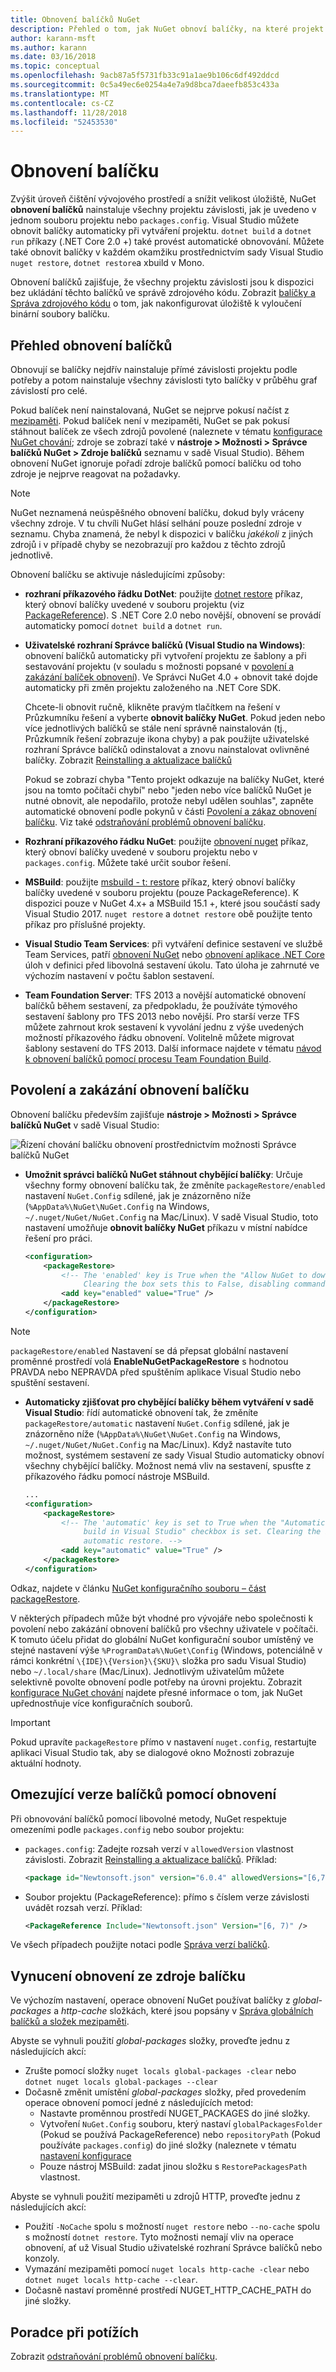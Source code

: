 ```yaml
---
title: Obnovení balíčků NuGet
description: Přehled o tom, jak NuGet obnoví balíčky, na které projekt závisí, včetně postup zakázání obnovení a omezení verze.
author: karann-msft
ms.author: karann
ms.date: 03/16/2018
ms.topic: conceptual
ms.openlocfilehash: 9acb87a5f5731fb33c91a1ae9b106c6df492ddcd
ms.sourcegitcommit: 0c5a49ec6e0254a4e7a9d8bca7daeefb853c433a
ms.translationtype: MT
ms.contentlocale: cs-CZ
ms.lasthandoff: 11/28/2018
ms.locfileid: "52453530"
---
```

# <a name="package-restore"></a>Obnovení balíčku

Zvýšit úroveň čištění vývojového prostředí a snížit velikost úložiště, NuGet **obnovení balíčků** nainstaluje všechny projektu závislosti, jak je uvedeno v jednom souboru projektu nebo `packages.config`. Visual Studio můžete obnovit balíčky automaticky při vytváření projektu. `dotnet build` a `dotnet run` příkazy (.NET Core 2.0 +) také provést automatické obnovování. Můžete také obnovit balíčky v každém okamžiku prostřednictvím sady Visual Studio `nuget restore`, `dotnet restore`a xbuild v Mono.

Obnovení balíčků zajišťuje, že všechny projektu závislosti jsou k dispozici bez ukládání těchto balíčků ve správě zdrojového kódu. Zobrazit [balíčky a Správa zdrojového kódu](../consume-packages/packages-and-source-control.md) o tom, jak nakonfigurovat úložiště k vyloučení binární soubory balíčku.

## <a name="package-restore-overview"></a>Přehled obnovení balíčků

Obnovují se balíčky nejdřív nainstaluje přímé závislosti projektu podle potřeby a potom nainstaluje všechny závislosti tyto balíčky v průběhu graf závislostí pro celé.

Pokud balíček není nainstalovaná, NuGet se nejprve pokusí načíst z [mezipaměti](../consume-packages/managing-the-global-packages-and-cache-folders.md). Pokud balíček není v mezipaměti, NuGet se pak pokusí stáhnout balíček ze všech zdrojů povolené (naleznete v tématu [konfigurace NuGet chování](Configuring-NuGet-Behavior.md); zdroje se zobrazí také v **nástroje > Možnosti > Správce balíčků NuGet > Zdroje balíčků** seznamu v sadě Visual Studio). Během obnovení NuGet ignoruje pořadí zdroje balíčků pomocí balíčku od toho zdroje je nejprve reagovat na požadavky.

> [!Note]
> NuGet neznamená neúspěšného obnovení balíčku, dokud byly vráceny všechny zdroje. V tu chvíli NuGet hlásí selhání pouze poslední zdroje v seznamu. Chyba znamená, že nebyl k dispozici v balíčku *jakékoli* z jiných zdrojů i v případě chyby se nezobrazují pro každou z těchto zdrojů jednotlivě.

Obnovení balíčku se aktivuje následujícími způsoby:

- **rozhraní příkazového řádku DotNet**: použijte [dotnet restore](/dotnet/core/tools/dotnet-restore?tabs=netcore2x) příkaz, který obnoví balíčky uvedené v souboru projektu (viz [PackageReference](../consume-packages/package-references-in-project-files.md)). S .NET Core 2.0 nebo novější, obnovení se provádí automaticky pomocí `dotnet build` a `dotnet run`.

- **Uživatelské rozhraní Správce balíčků (Visual Studio na Windows)**: obnovení balíčků automaticky při vytvoření projektu ze šablony a při sestavování projektu (v souladu s možnosti popsané v [povolení a zakázání balíček obnovení](#enabling-and-disabling-package-restore)). Ve Správci NuGet 4.0 + obnovit také dojde automaticky při změn projektu založeného na .NET Core SDK.

    Chcete-li obnovit ručně, klikněte pravým tlačítkem na řešení v Průzkumníku řešení a vyberte **obnovit balíčky NuGet**. Pokud jeden nebo více jednotlivých balíčků se stále není správně nainstalován (tj., Průzkumník řešení zobrazuje ikona chyby) a pak použijte uživatelské rozhraní Správce balíčků odinstalovat a znovu nainstalovat ovlivněné balíčky. Zobrazit [Reinstalling a aktualizace balíčků](../consume-packages/reinstalling-and-updating-packages.md)

    Pokud se zobrazí chyba "Tento projekt odkazuje na balíčky NuGet, které jsou na tomto počítači chybí" nebo "jeden nebo více balíčků NuGet je nutné obnovit, ale nepodařilo, protože nebyl udělen souhlas", zapněte automatické obnovení podle pokynů v části [Povolení a zákaz obnovení balíčku](#enabling-and-disabling-package-restore). Viz také [odstraňování problémů obnovení balíčku](Package-restore-troubleshooting.md).

- **Rozhraní příkazového řádku NuGet**: použijte [obnovení nuget](../tools/cli-ref-restore.md) příkaz, který obnoví balíčky uvedené v souboru projektu nebo v `packages.config`. Můžete také určit soubor řešení.

- **MSBuild**: použijte [msbuild - t: restore](../reference/msbuild-targets.md#restore-target) příkaz, který obnoví balíčky balíčky uvedené v souboru projektu (pouze PackageReference). K dispozici pouze v NuGet 4.x+ a MSBuild 15.1 +, které jsou součástí sady Visual Studio 2017. `nuget restore` a `dotnet restore` obě použijte tento příkaz pro příslušné projekty.

- **Visual Studio Team Services**: při vytváření definice sestavení ve službě Team Services, patří [obnovení NuGet](/vsts/build-release/tasks/package/nuget#restore-nuget-packages) nebo [obnovení aplikace .NET Core](/vsts/build-release/tasks/build/dotnet-core#restore-nuget-packages) úloh v definici před libovolná sestavení úkolu. Tato úloha je zahrnuté ve výchozím nastavení v počtu šablon sestavení.

- **Team Foundation Server**: TFS 2013 a novější automatické obnovení balíčků během sestavení, za předpokladu, že používáte týmového sestavení šablony pro TFS 2013 nebo novější. Pro starší verze TFS můžete zahrnout krok sestavení k vyvolání jednu z výše uvedených možností příkazového řádku obnovení. Volitelně můžete migrovat šablony sestavení do TFS 2013. Další informace najdete v tématu [návod k obnovení balíčků pomocí procesu Team Foundation Build](../consume-packages/team-foundation-build.md).

## <a name="enabling-and-disabling-package-restore"></a>Povolení a zakázání obnovení balíčku

Obnovení balíčku především zajišťuje **nástroje > Možnosti > Správce balíčků NuGet** v sadě Visual Studio:

![Řízení chování balíčku obnovení prostřednictvím možnosti Správce balíčků NuGet](media/Restore-01-AutoRestoreOptions.png)

- **Umožnit správci balíčků NuGet stáhnout chybějící balíčky**: Určuje všechny formy obnovení balíčku tak, že změníte `packageRestore/enabled` nastavení `NuGet.Config` sdílené, jak je znázorněno níže (`%AppData%\NuGet\NuGet.Config` na Windows, `~/.nuget/NuGet/NuGet.Config` na Mac/Linux). V sadě Visual Studio, toto nastavení umožňuje **obnovit balíčky NuGet** příkazu v místní nabídce řešení pro práci.

    ```xml
    <configuration>
        <packageRestore>
            <!-- The 'enabled' key is True when the "Allow NuGet to download missing packages" checkbox is set.
                 Clearing the box sets this to False, disabling command-line, automatic, and MSBuild-Integrated restore. -->
            <add key="enabled" value="True" />
        </packageRestore>
    </configuration>
    ```

> [!Note]
>  `packageRestore/enabled` Nastavení se dá přepsat globální nastavení proměnné prostředí volá **EnableNuGetPackageRestore** s hodnotou PRAVDA nebo NEPRAVDA před spuštěním aplikace Visual Studio nebo spuštění sestavení.

- **Automaticky zjišťovat pro chybějící balíčky během vytváření v sadě Visual Studio**: řídí automatické obnovení tak, že změníte `packageRestore/automatic` nastavení `NuGet.Config` sdílené, jak je znázorněno níže (`%AppData%\NuGet\NuGet.Config` na Windows, `~/.nuget/NuGet/NuGet.Config` na Mac/Linux). Když nastavíte tuto možnost, systémem sestavení ze sady Visual Studio automaticky obnoví všechny chybějící balíčky. Možnost nemá vliv na sestavení, spusťte z příkazového řádku pomocí nástroje MSBuild.

    ```xml
    ...
    <configuration>
        <packageRestore>
            <!-- The 'automatic' key is set to True when the "Automatically check for missing packages during
                 build in Visual Studio" checkbox is set. Clearing the box sets this to False and disables
                 automatic restore. -->
            <add key="automatic" value="True" />
        </packageRestore>
    </configuration>
    ```

Odkaz, najdete v článku [NuGet konfiguračního souboru – část packageRestore](../reference/nuget-config-file.md#packagerestore-section).

V některých případech může být vhodné pro vývojáře nebo společnosti k povolení nebo zakázání obnovení balíčků pro všechny uživatele v počítači. K tomuto účelu přidat do globální NuGet konfigurační soubor umístěný ve stejné nastavení výše `%ProgramData%\NuGet\Config` (Windows, potenciálně v rámci konkrétní `\{IDE}\{Version}\{SKU}\` složka pro sadu Visual Studio) nebo `~/.local/share` (Mac/Linux). Jednotlivým uživatelům můžete selektivně povolte obnovení podle potřeby na úrovni projektu. Zobrazit [konfigurace NuGet chování](../consume-packages/configuring-nuget-behavior.md#how-settings-are-applied) najdete přesné informace o tom, jak NuGet upřednostňuje více konfiguračních souborů.

> [!Important]
> Pokud upravíte `packageRestore` přímo v nastavení `nuget.config`, restartujte aplikaci Visual Studio tak, aby se dialogové okno Možnosti zobrazuje aktuální hodnoty.

## <a name="constraining-package-versions-with-restore"></a>Omezující verze balíčků pomocí obnovení

Při obnovování balíčků pomocí libovolné metody, NuGet respektuje omezeními podle `packages.config` nebo soubor projektu:

- `packages.config`: Zadejte rozsah verzí v `allowedVersion` vlastnost závislosti. Zobrazit [Reinstalling a aktualizace balíčků](../consume-packages/reinstalling-and-updating-packages.md#constraining-upgrade-versions). Příklad:

    ```xml
    <package id="Newtonsoft.json" version="6.0.4" allowedVersions="[6,7)" />
    ```

- Soubor projektu (PackageReference): přímo s číslem verze závislosti uvádět rozsah verzí. Příklad:

    ```xml
    <PackageReference Include="Newtonsoft.json" Version="[6, 7)" />
    ```

Ve všech případech použijte notaci podle [Správa verzí balíčků](../reference/package-versioning.md).

## <a name="forcing-restore-from-package-sources"></a>Vynucení obnovení ze zdroje balíčku

Ve výchozím nastavení, operace obnovení NuGet používat balíčky z *global-packages* a *http-cache* složkách, které jsou popsány v [Správa globálních balíčků a složek mezipaměti](managing-the-global-packages-and-cache-folders.md).

Abyste se vyhnuli použití *global-packages* složky, proveďte jednu z následujících akcí:

- Zrušte pomocí složky `nuget locals global-packages -clear` nebo `dotnet nuget locals global-packages --clear`
- Dočasně změnit umístění *global-packages* složky, před provedením operace obnovení pomocí jedné z následujících metod:
  - Nastavte proměnnou prostředí NUGET_PACKAGES do jiné složky.
  - Vytvoření `NuGet.Config` souboru, který nastaví `globalPackagesFolder` (Pokud se používá PackageReference) nebo `repositoryPath` (Pokud používáte `packages.config`) do jiné složky (naleznete v tématu [nastavení konfigurace](../reference/nuget-config-file.md#config-section)
  - Pouze nástroj MSBuild: zadat jinou složku s `RestorePackagesPath` vlastnost.

Abyste se vyhnuli použití mezipaměti u zdrojů HTTP, proveďte jednu z následujících akcí:

- Použití `-NoCache` spolu s možností `nuget restore` nebo `--no-cache` spolu s možností `dotnet restore`. Tyto možnosti nemají vliv na operace obnovení, ať už Visual Studio uživatelské rozhraní Správce balíčků nebo konzoly.
- Vymazání mezipaměti pomocí `nuget locals http-cache -clear` nebo `dotnet nuget locals http-cache --clear`.
- Dočasně nastaví proměnné prostředí NUGET_HTTP_CACHE_PATH do jiné složky.

## <a name="troubleshooting"></a>Poradce při potížích

Zobrazit [odstraňování problémů obnovení balíčku](package-restore-troubleshooting.md).
